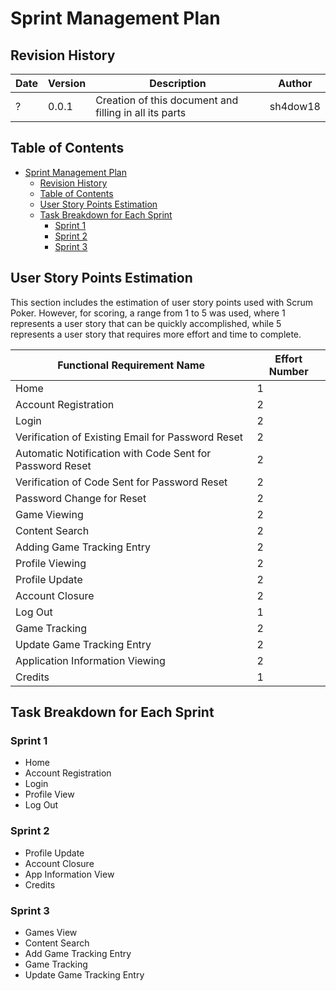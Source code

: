 # Sprint Management Plan

## Revision History

| Date  | Version | Description                                               | Author    |
| ----- | ------- | --------------------------------------------------------- | --------- |
| ?     | 0.0.1   | Creation of this document and filling in all its parts   | sh4dow18 |

## Table of Contents

- [Sprint Management Plan](#sprint-management-plan)
  - [Revision History](#revision-history)
  - [Table of Contents](#table-of-contents)
  - [User Story Points Estimation](#user-story-points-estimation)
  - [Task Breakdown for Each Sprint](#task-breakdown-for-each-sprint)
    - [Sprint 1](#sprint-1)
    - [Sprint 2](#sprint-2)
    - [Sprint 3](#sprint-3)

## User Story Points Estimation

This section includes the estimation of user story points used with Scrum Poker. However, for scoring, a range from 1 to 5 was used, where 1 represents a user story that can be quickly accomplished, while 5 represents a user story that requires more effort and time to complete.

| Functional Requirement Name                                         | Effort Number |
| ------------------------------------------------------------------ | ------------- |
| Home                                                               | 1             |
| Account Registration                                               | 2             |
| Login                                                              | 2             |
| Verification of Existing Email for Password Reset                  | 2             |
| Automatic Notification with Code Sent for Password Reset           | 2             |
| Verification of Code Sent for Password Reset                       | 2             |
| Password Change for Reset                                          | 2             |
| Game Viewing                                                       | 2             |
| Content Search                                                     | 2             |
| Adding Game Tracking Entry                                         | 2             |
| Profile Viewing                                                    | 2             |
| Profile Update                                                     | 2             |
| Account Closure                                                    | 2             |
| Log Out                                                            | 1             |
| Game Tracking                                                      | 2             |
| Update Game Tracking Entry                                         | 2             |
| Application Information Viewing                                    | 2             |
| Credits                                                            | 1             |

## Task Breakdown for Each Sprint

### Sprint 1

- Home
- Account Registration
- Login
- Profile View
- Log Out

### Sprint 2

- Profile Update
- Account Closure
- App Information View
- Credits

### Sprint 3

- Games View
- Content Search
- Add Game Tracking Entry
- Game Tracking
- Update Game Tracking Entry
